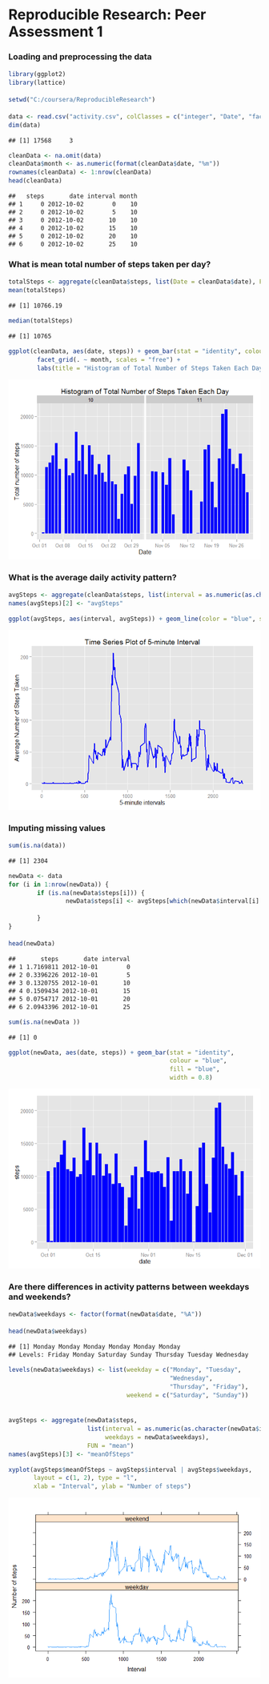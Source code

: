 # Reproducible Research: Peer Assessment 1


###  Loading and preprocessing the data

```r
library(ggplot2)
library(lattice)

setwd("C:/coursera/ReproducibleResearch")

data <- read.csv("activity.csv", colClasses = c("integer", "Date", "factor"))
dim(data)
```

```
## [1] 17568     3
```

```r
cleanData <- na.omit(data)
cleanData$month <- as.numeric(format(cleanData$date, "%m"))
rownames(cleanData) <- 1:nrow(cleanData)
head(cleanData)
```

```
##   steps       date interval month
## 1     0 2012-10-02        0    10
## 2     0 2012-10-02        5    10
## 3     0 2012-10-02       10    10
## 4     0 2012-10-02       15    10
## 5     0 2012-10-02       20    10
## 6     0 2012-10-02       25    10
```

### What is mean total number of steps taken per day?


```r
totalSteps <- aggregate(cleanData$steps, list(Date = cleanData$date), FUN = "sum")$x
mean(totalSteps)
```

```
## [1] 10766.19
```

```r
median(totalSteps)
```

```
## [1] 10765
```

```r
ggplot(cleanData, aes(date, steps)) + geom_bar(stat = "identity", colour = "blue", fill = "blue", width = 0.7) + 
        facet_grid(. ~ month, scales = "free") +
        labs(title = "Histogram of Total Number of Steps Taken Each Day", x = "Date", y = "Total number of steps")
```

![](PA1_template_files/figure-html/figure1-1.png) 
        
### What is the average daily activity pattern?


```r
avgSteps <- aggregate(cleanData$steps, list(interval = as.numeric(as.character(cleanData$interval))), FUN = "mean")
names(avgSteps)[2] <- "avgSteps"
```

```r
ggplot(avgSteps, aes(interval, avgSteps)) + geom_line(color = "blue", size = 0.8) + labs(title = "Time Series Plot of 5-minute Interval", x = "5-minute intervals", y = "Average Number of Steps Taken")
```

![](PA1_template_files/figure-html/figure2-1.png) 


### Imputing missing values


```r
sum(is.na(data))
```

```
## [1] 2304
```

```r
newData <- data 
for (i in 1:nrow(newData)) {
        if (is.na(newData$steps[i])) {
                newData$steps[i] <- avgSteps[which(newData$interval[i] == avgSteps$interval), ]$avgSteps
        
        }
}

head(newData)
```

```
##       steps       date interval
## 1 1.7169811 2012-10-01        0
## 2 0.3396226 2012-10-01        5
## 3 0.1320755 2012-10-01       10
## 4 0.1509434 2012-10-01       15
## 5 0.0754717 2012-10-01       20
## 6 2.0943396 2012-10-01       25
```

```r
sum(is.na(newData ))
```

```
## [1] 0
```


```r
ggplot(newData, aes(date, steps)) + geom_bar(stat = "identity",
                                             colour = "blue",
                                             fill = "blue",
                                             width = 0.8) 
```

![](PA1_template_files/figure-html/figure3-1.png) 


### Are there differences in activity patterns between weekdays and weekends?


```r
newData$weekdays <- factor(format(newData$date, "%A"))

head(newData$weekdays)
```

```
## [1] Monday Monday Monday Monday Monday Monday
## Levels: Friday Monday Saturday Sunday Thursday Tuesday Wednesday
```

```r
levels(newData$weekdays) <- list(weekday = c("Monday", "Tuesday",
                                             "Wednesday", 
                                             "Thursday", "Friday"),
                                 weekend = c("Saturday", "Sunday"))


avgSteps <- aggregate(newData$steps, 
                      list(interval = as.numeric(as.character(newData$interval)), 
                           weekdays = newData$weekdays),
                      FUN = "mean")
names(avgSteps)[3] <- "meanOfSteps"
```



```r
xyplot(avgSteps$meanOfSteps ~ avgSteps$interval | avgSteps$weekdays, 
       layout = c(1, 2), type = "l", 
       xlab = "Interval", ylab = "Number of steps")
```

![](PA1_template_files/figure-html/figure4-1.png) 
